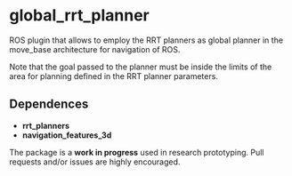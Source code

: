 # global_rrt_planner
ROS plugin that allows to employ the RRT planners as global planner in the move_base architecture for navigation of ROS.

Note that the goal passed to the planner must be inside the limits of the area for planning defined in the RRT planner parameters.



## Dependences

* **rrt_planners**
* **navigation_features_3d**


The package is a **work in progress** used in research prototyping. Pull requests and/or issues are highly encouraged.
